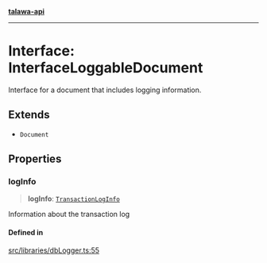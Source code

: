 [**talawa-api**](../../../README.md)

***

# Interface: InterfaceLoggableDocument

Interface for a document that includes logging information.

## Extends

- `Document`

## Properties

### logInfo

> **logInfo**: [`TransactionLogInfo`](../type-aliases/TransactionLogInfo.md)

Information about the transaction log

#### Defined in

[src/libraries/dbLogger.ts:55](https://github.com/Suyash878/talawa-api/blob/095e6964ce2a06c1c30d1acf81b6162203f1db91/src/libraries/dbLogger.ts#L55)
